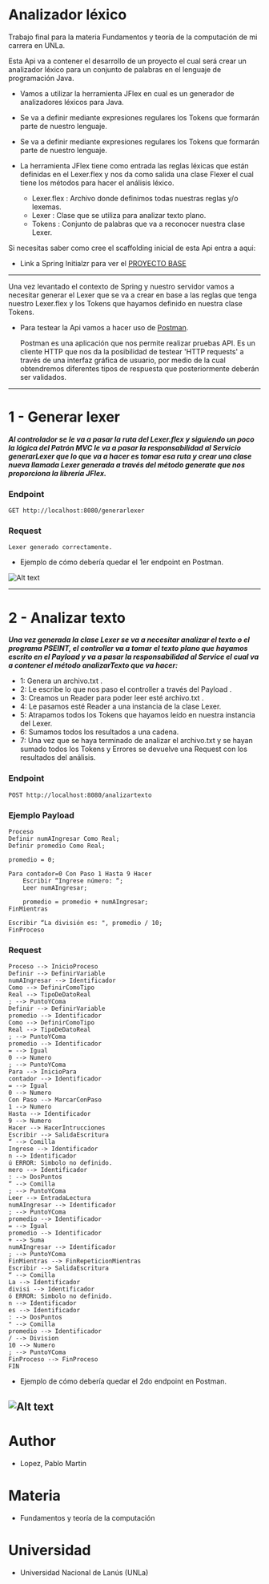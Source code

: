# Analizador léxico
Trabajo final para la materia Fundamentos y teoría de la computación de mi carrera en UNLa.

Esta Api va a contener el desarrollo de un proyecto el cual será crear un analizador léxico para un conjunto de palabras en el lenguaje de programación Java.

* Vamos a utilizar la herramienta JFlex en cual es un generador de analizadores léxicos para Java.

* Se va a definir mediante expresiones regulares los Tokens que formarán parte de nuestro lenguaje.

* Se va a definir mediante expresiones regulares los Tokens que formarán parte de nuestro lenguaje.

* La herramienta JFlex tiene como entrada las reglas léxicas que están definidas en el Lexer.flex y nos da como salida una clase Flexer el cual tiene los métodos para hacer el análisis léxico.


    * Lexer.flex : Archivo donde definimos todas nuestras reglas y/o lexemas.
    * Lexer :  Clase que se utiliza para analizar texto plano.
    * Tokens : Conjunto de palabras que va a reconocer nuestra clase Lexer.

Si necesitas saber como cree el scaffolding inicial de esta Api entra a aqui:

* Link a Spring Initialzr para ver el [PROYECTO BASE](https://start.spring.io/#!type=maven-project&language=java&platformVersion=2.5.5&packaging=jar&jvmVersion=11&groupId=com.fytc&artifactId=AnalizadorLexico&name=AnalizadorLexico&description=Trabajo%20final%20para%20la%20materia%20Fundamentos%20y%20teor%C3%ADa%20de%20la%20computaci%C3%B3n%20de%20mi%20carrera%20en%20UNLa.%20&packageName=com.fytc.AnalizadorLexico&dependencies=devtools,lombok,web,data-jpa,validation,mysql)


-----------------------------------------------------------

Una vez levantado el contexto de Spring y nuestro servidor vamos a necesitar generar el Lexer que se va a crear en base a las reglas que tenga nuestro Lexer.flex y los Tokens que hayamos definido en nuestra clase Tokens.


* Para testear la Api vamos a hacer uso de [Postman](https://www.postman.com/downloads/).


    Postman es una aplicación que nos permite realizar pruebas API. 
    Es un cliente HTTP que nos da la posibilidad de testear 'HTTP requests' 
    a través de una interfaz gráfica de usuario, por medio de la cual 
    obtendremos diferentes tipos de respuesta que posteriormente deberán 
    ser validados.


-----------------------------------------------------------

# 1 - Generar lexer

***Al controlador se le va a pasar la ruta del Lexer.flex y siguiendo un poco la lógica del Patrón MVC le va a pasar la responsabilidad al Servicio generarLexer que lo que va a hacer es tomar esa ruta y crear una clase nueva llamada Lexer generada a través del método generate que nos proporciona la librería JFlex.***

### Endpoint
    GET http://localhost:8080/generarlexer


### Request
    Lexer generado correctamente.


* Ejemplo de cómo debería quedar el 1er endpoint en Postman.

![Alt text](docs/images/generarLexer.png)

-----------------------------------------------------------


# 2 - Analizar texto

***Una vez generada la clase Lexer se va a necesitar analizar el texto o el programa PSEINT, el controller va a tomar el texto plano que hayamos escrito en el Payload y va a pasar la responsabilidad al Service el cual va a contener el método analizarTexto que va hacer:***


* 1: Genera un archivo.txt .
* 2: Le escribe lo que nos paso el controller a través del Payload .
* 3: Creamos un Reader para poder leer esté archivo.txt .
* 4: Le pasamos esté Reader a una instancia de la clase Lexer.
* 5: Atrapamos todos los Tokens que hayamos leído en nuestra instancia del Lexer.
* 6: Sumamos todos los resultados a una cadena.
* 7: Una vez que se haya terminado de analizar el archivo.txt y se hayan sumado todos los Tokens y Errores se devuelve una Request con los resultados del análisis.

### Endpoint
    POST http://localhost:8080/analizartexto

### Ejemplo Payload

    Proceso
    Definir numAIngresar Como Real;
    Definir promedio Como Real;

    promedio = 0;

    Para contador=0 Con Paso 1 Hasta 9 Hacer
        Escribir “Ingrese número: “;
        Leer numAIngresar;

        promedio = promedio + numAIngresar;
    FinMientras

    Escribir “La división es: ", promedio / 10;
    FinProceso

### Request
    Proceso --> InicioProceso
    Definir --> DefinirVariable
    numAIngresar --> Identificador
    Como --> DefinirComoTipo
    Real --> TipoDeDatoReal
    ; --> PuntoYComa
    Definir --> DefinirVariable
    promedio --> Identificador
    Como --> DefinirComoTipo
    Real --> TipoDeDatoReal
    ; --> PuntoYComa
    promedio --> Identificador
    = --> Igual
    0 --> Numero
    ; --> PuntoYComa
    Para --> InicioPara
    contador --> Identificador
    = --> Igual
    0 --> Numero
    Con Paso --> MarcarConPaso
    1 --> Numero
    Hasta --> Identificador
    9 --> Numero
    Hacer --> HacerIntrucciones
    Escribir --> SalidaEscritura
    “ --> Comilla
    Ingrese --> Identificador
    n --> Identificador
    ú ERROR: Simbolo no definido.
    mero --> Identificador
    : --> DosPuntos
    “ --> Comilla
    ; --> PuntoYComa
    Leer --> EntradaLectura
    numAIngresar --> Identificador
    ; --> PuntoYComa
    promedio --> Identificador
    = --> Igual
    promedio --> Identificador
    + --> Suma
    numAIngresar --> Identificador
    ; --> PuntoYComa
    FinMientras --> FinRepeticionMientras
    Escribir --> SalidaEscritura
    “ --> Comilla
    La --> Identificador
    divisi --> Identificador
    ó ERROR: Simbolo no definido.
    n --> Identificador
    es --> Identificador
    : --> DosPuntos
    " --> Comilla
    promedio --> Identificador
    / --> Division
    10 --> Numero
    ; --> PuntoYComa
    FinProceso --> FinProceso
    FIN


* Ejemplo de cómo debería quedar el 2do endpoint en Postman.

![Alt text](docs/images/analizarTexto.png)
----------------


# Author
* Lopez, Pablo Martin

# Materia 
* Fundamentos y teoría de la computación

# Universidad
* Universidad Nacional de Lanús (UNLa)
